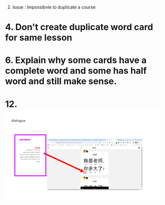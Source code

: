 2. Issue : Impossibvle to duplicate a course

# 4. Don't create duplicate word card for same lesson

# 6. Explain why some cards have a complete word and some has half word and still make sense.

# 12. ![Alt text](image.png)
